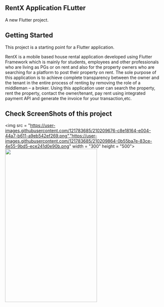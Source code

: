 ## RentX Application FLutter

A new Flutter project.

## Getting Started

This project is a starting point for a Flutter application.

RentX is a mobile based house rental application developed using Flutter Framework which is mainly for students, employees and other professionals who are living as PGs or on rent and also for the property owners who are searching for a platform to post their property on rent. The sole purpose of this application is to achieve complete transparency between the owner and the tenant in the entire process of renting by removing the role of a middleman – a broker. Using this application user can search the property, rent the property, contact the owner/tenant, pay rent using integrated payment API and generate the invoice for your transaction,etc.

## Check ScreenShots of this project

<img src = "https://user-images.githubusercontent.com/121783685/210209676-c8e18164-e004-44a7-b611-a9eb542ef269.png","https://user-images.githubusercontent.com/121783685/210209864-0b55ba7e-83ce-4e55-9bd5-ece241d0e90b.png" width = "300" height = "500">
<img src = "https://user-images.githubusercontent.com/121783685/210209864-0b55ba7e-83ce-4e55-9bd5-ece241d0e90b.png" width = "300" height = "500">

